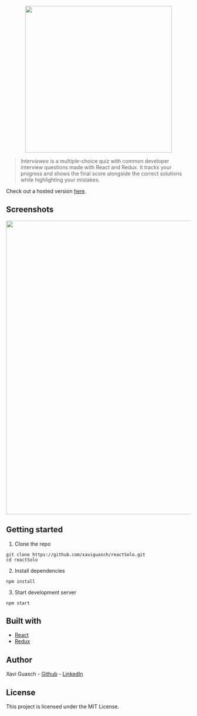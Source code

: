 <p align="center">
  <img src="https://image.ibb.co/eKcSRo/Screen_Shot_2018_07_09_at_09_52_34.png" width="400px" />
</p>


> *Interviewee* is a multiple-choice quiz with common developer interview questions made with React and Redux. It tracks your progress and shows the final score alongside the correct solutions while highlighting your mistakes.

Check out a hosted version [here](https://xaviguasch.github.io/reactSolo).





## Screenshots

<p align="center">
  <kbd><img src="https://image.ibb.co/neQjp8/Screen_Shot_2018_07_09_at_12_09_18.png" width="800px" /></kbd>
</p>





## Getting started

1. Clone the repo

```
git clone https://github.com/xaviguasch/reactSolo.git
cd reactSolo
```

2. Install dependencies
```
npm install
```

3. Start development server
```
npm start
```




## Built with

* [React](https://reactjs.org/) 
* [Redux](https://redux.js.org) 




## Author

Xavi Guasch - [Github](https://github.com/xaviguasch) - [LinkedIn](https://www.linkedin.com/in/xavi-guasch)


## License

This project is licensed under the MIT License.

